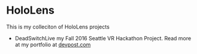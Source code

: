 # HoloLens
This is my colleciton of HoloLens projects
- DeadSwitchLive my Fall 2016 Seattle VR Hackathon Project. Read more at my portfolio at [devpost.com](http://devpost.com/software/bringing-dead-switches-to-live-bdstl)
